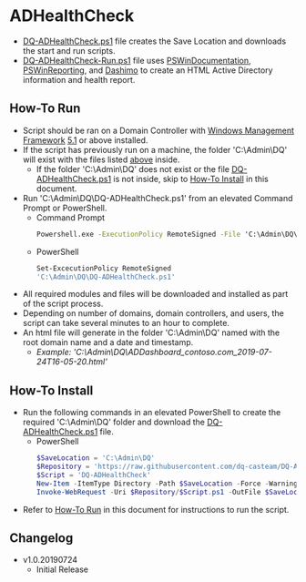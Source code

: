 # ADHealthCheck

- [DQ-ADHealthCheck.ps1](DQ-ADHealthCheck.ps1) file creates the Save Location and downloads the start and run scripts.
- [DQ-ADHealthCheck-Run.ps1](DQ-ADHealthCheck-Run.ps1) file uses [PSWinDocumentation](https://github.com/EvotecIT/PSWinDocumentation), [PSWinReporting](https://github.com/EvotecIT/PSWinReporting), and [Dashimo](https://github.com/EvotecIT/Dashimo) to create an HTML Active Directory information and health report.


## How-To Run

- Script should be ran on a Domain Controller with [Windows Management Framework](https://docs.microsoft.com/en-us/powershell/wmf/) [5.1](https://aka.ms/wmf51download) or above installed.
- If the script has previously run on a machine, the folder 'C:\Admin\DQ' will exist with the files listed [above](#ADHealthCheck) inside.
  - If the folder 'C:\Admin\DQ' does not exist or the file [DQ-ADHealthCheck.ps1](DQ-ADHealthCheck.ps1) is not inside, skip to [How-To Install](#How-To-Install) in this document.
- Run 'C:\Admin\DQ\DQ-ADHealthCheck.ps1' from an elevated Command Prompt or PowerShell.
  - Command Prompt
    ```cmd
    Powershell.exe -ExecutionPolicy RemoteSigned -File 'C:\Admin\DQ\DQ-ADHealthCheck.ps1'
    ```
  - PowerShell
    ```powershell
    Set-ExcecutionPolicy RemoteSigned
    'C:\Admin\DQ\DQ-ADHealthCheck.ps1'
    ```
- All required modules and files will be downloaded and installed as part of the script process.
- Depending on number of domains, domain controllers, and users, the script can take several minutes to an hour to complete.
- An html file will generate in the folder 'C:\Admin\DQ' named with the root domain name and a date and timestamp.
  - *Example: 'C:\Admin\DQ\ADDashboard_contoso.com_2019-07-24T16-05-20.html'*


## How-To Install

- Run the following commands in an elevated PowerShell to create the required 'C:\Admin\DQ' folder and download the [DQ-ADHealthCheck.ps1](DQ-ADHealthCheck.ps1) file.
  - PowerShell
    ```powershell
    $SaveLocation = 'C:\Admin\DQ'
    $Repository = 'https://raw.githubusercontent.com/dq-casteam/DQ-ADHealthCheck/master'
    $Script = 'DQ-ADHealthCheck'
    New-Item -ItemType Directory -Path $SaveLocation -Force -WarningAction SilentlyContinue -ErrorAction SilentlyContinue
    Invoke-WebRequest -Uri $Repository/$Script.ps1 -OutFile $SaveLocation\$Script.ps1 -WarningAction SilentlyContinue -ErrorAction SilentlyContinue
    ```
- Refer to [How-To Run](#How-To-Run) in this document for instructions to run the script.


## Changelog

- v1.0.20190724
  - Initial Release
